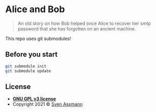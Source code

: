 # Alice and Bob

> An old story on how Bob helped once Alice to recover her smtp password that she has forgotten on an ancient machine.

This repo uses git submodules!

## Before you start
```sh
git submodule init 
git submodule update
```

## License

- **[GNU GPL v3 license](https://www.gnu.org/licenses/gpl-3.0)**
- Copyright 2021 © [Sven Assmann][2]

[2]: https://www.d34dl0ck.me/about/me/index.html